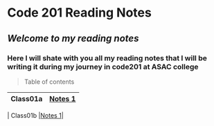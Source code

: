 # Code 201 Reading Notes #

## *Welcome to my reading notes* ##

### **Here I will shate with you all my reading notes that I will be writing it during my journey in code201 at ASAC college** ###



> Table of contents

| Class01a |[Notes 1](/)|
| :---  |          ---: |

| Class01b |[Notes 1](/)|
